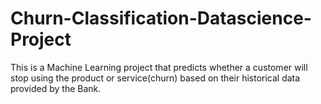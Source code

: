 # Churn-Classification-Datascience-Project
This is a Machine Learning project that predicts whether a customer will stop using the product or service(churn) based on their historical data provided by the Bank.
